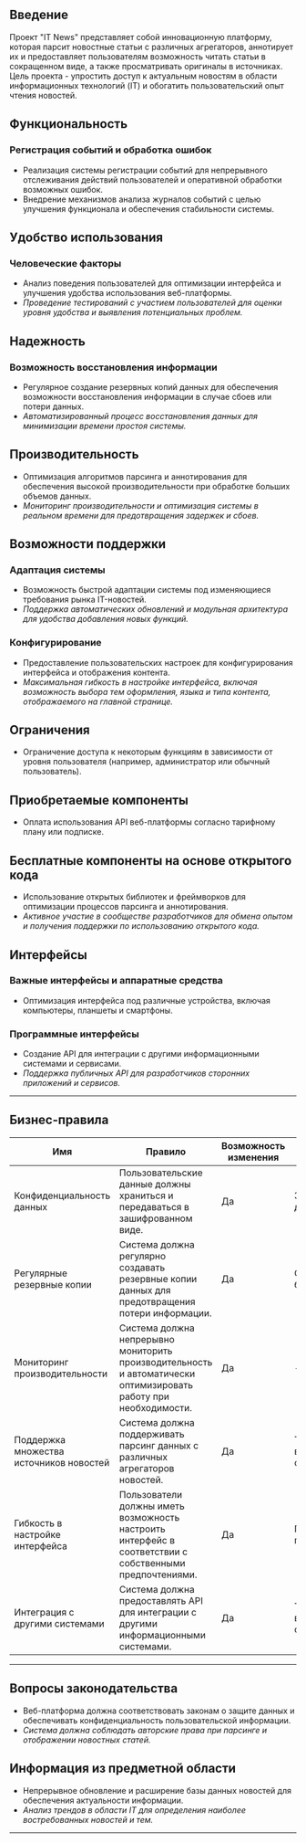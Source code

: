 ## Введение

Проект "IT News" представляет собой инновационную платформу, которая парсит новостные статьи с различных агрегаторов, аннотирует их и предоставляет пользователям возможность читать статьи в сокращенном виде, а также просматривать оригиналы в источниках. Цель проекта - упростить доступ к актуальным новостям в области информационных технологий (IT) и обогатить пользовательский опыт чтения новостей.

## Функциональность

### Регистрация событий и обработка ошибок
* Реализация системы регистрации событий для непрерывного отслеживания действий пользователей и оперативной обработки возможных ошибок.
* Внедрение механизмов анализа журналов событий с целью улучшения функционала и обеспечения стабильности системы.

## Удобство использования

### Человеческие факторы
* Анализ поведения пользователей для оптимизации интерфейса и улучшения удобства использования веб-платформы.
* *Проведение тестирований с участием пользователей для оценки уровня удобства и выявления потенциальных проблем.*

## Надежность

### Возможность восстановления информации
* Регулярное создание резервных копий данных для обеспечения возможности восстановления информации в случае сбоев или потери данных.
* *Автоматизированный процесс восстановления данных для минимизации времени простоя системы.*

## Производительность
* Оптимизация алгоритмов парсинга и аннотирования для обеспечения высокой производительности при обработке больших объемов данных.
* *Мониторинг производительности и оптимизация системы в реальном времени для предотвращения задержек и сбоев.*

## Возможности поддержки

### Адаптация системы
* Возможность быстрой адаптации системы под изменяющиеся требования рынка IT-новостей.
* *Поддержка автоматических обновлений и модульная архитектура для удобства добавления новых функций.*

### Конфигурирование
* Предоставление пользовательских настроек для конфигурирования интерфейса и отображения контента.
* *Максимальная гибкость в настройке интерфейса, включая возможность выбора тем оформления, языка и типа контента, отображаемого на главной странице.*

## Ограничения

* Ограничение доступа к некоторым функциям в зависимости от уровня пользователя (например, администратор или обычный пользователь).

## Приобретаемые компоненты

* Оплата использования API веб-платформы согласно тарифному плану или подписке.

## Бесплатные компоненты на основе открытого кода

* Использование открытых библиотек и фреймворков для оптимизации процессов парсинга и аннотирования.
* *Активное участие в сообществе разработчиков для обмена опытом и получения поддержки по использованию открытого кода.*

## Интерфейсы

### Важные интерфейсы и аппаратные средства
* Оптимизация интерфейса под различные устройства, включая компьютеры, планшеты и смартфоны.

### Программные интерфейсы
* Создание API для интеграции с другими информационными системами и сервисами.
* *Поддержка публичных API для разработчиков сторонних приложений и сервисов.*

---

## Бизнес-правила

|Имя |Правило |Возможность изменения |Источник |
|------|------------|----------------------------|--------------|
| Конфиденциальность данных | Пользовательские данные должны храниться и передаваться в зашифрованном виде. | Да | Законы о защите данных |
| Регулярные резервные копии | Система должна регулярно создавать резервные копии данных для предотвращения потери информации. | Да | Стандарты безопасности |
| Мониторинг производительности | Система должна непрерывно мониторить производительность и автоматически оптимизировать работу при необходимости. | Да | - |
| Поддержка множества источников новостей | Система должна поддерживать парсинг данных с различных агрегаторов новостей. | Да | Технические возможности системы |
| Гибкость в настройке интерфейса | Пользователи должны иметь возможность настроить интерфейс в соответствии с собственными предпочтениями. | Да | Пользовательские предпочтения |
| Интеграция с другими системами | Система должна предоставлять API для интеграции с другими информационными системами. | Да | Технические возможности системы |

---

## Вопросы законодательства

* Веб-платформа должна соответствовать законам о защите данных и обеспечивать конфиденциальность пользовательской информации.
* *Система должна соблюдать авторские права при парсинге и отображении новостных статей.*

## Информация из предметной области

* Непрерывное обновление и расширение базы данных новостей для обеспечения актуальности информации.
* *Анализ трендов в области IT для определения наиболее востребованных новостей и тем.*

---
